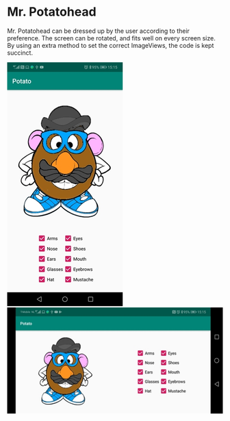 # Mr. Potatohead

Mr. Potatohead can be dressed up by the user according to their preference. The screen can be rotated, and fits well on every screen size. By using an extra method to set the correct ImageViews, the code is kept succinct.

![Alt text](/portrait.jpg?raw=true "Portrait")
![Alt text](/land.jpg?raw=true "landscape")
